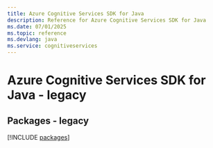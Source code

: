 ```yaml
---
title: Azure Cognitive Services SDK for Java
description: Reference for Azure Cognitive Services SDK for Java
ms.date: 07/01/2025
ms.topic: reference
ms.devlang: java
ms.service: cognitiveservices
---
```

# Azure Cognitive Services SDK for Java - legacy
## Packages - legacy
[!INCLUDE [packages](cognitive-services-index.md)]